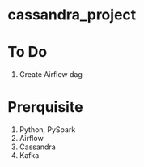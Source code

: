 # cassandra_project

# To Do
1. Create Airflow dag

# Prerquisite
1. Python, PySpark
2. Airflow
3. Cassandra
4. Kafka
